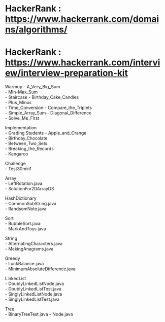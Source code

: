 # HackerRank : https://www.hackerrank.com/domains/algorithms/
# HackerRank : https://www.hackerrank.com/interview/interview-preparation-kit
  Warmup
    - A_Very_Big_Sum          
    - MIn-Max_Sum        
    - Staircase
    - Birthday_Cake_Candles    
    - Plus_Minus        
    - Time_Conversion
    - Compare_the_Triplets    
    - Simple_Array_Sum
    - Diagonal_Difference    
    - Solve_Me_First
    
  Implementation  
    - Grading Students
    - Apple_and_Orange    
    - Birthday_Chocolate    
    - Between_Two_Sets    
    - Breaking_the_Records    
    - Kangaroo
    
   Challenge  
     - Test30min1
 
  Array  
     - LeftRotation.java    
     - SolutionFor2DArrayDS
    
  HashDictionary  
     - CommonSubString.java    
     - RandsomNote.java
    
  Sort<br>
    - BubbleSort.java<br>
    - MarkAndToys.java
	
  String<br>
    - AlternatingCharacters.java<br>
    - MakingAnagrams.java

  Greedy<br>
    - LuckBalance.java<br>
    - MinimumAbsoluteDifference.java
  
  LinkedList<br>
    - DoublyLinkedListNode.java<br>
    - DoublyLinkedListTest.java<br>
    - SinglyLinkedListNode.java<br>
    - SinglyLinkedListTest.java<br>
    
  Tree<br>
    - BinaryTreeTest.java
    - Node.java
  
